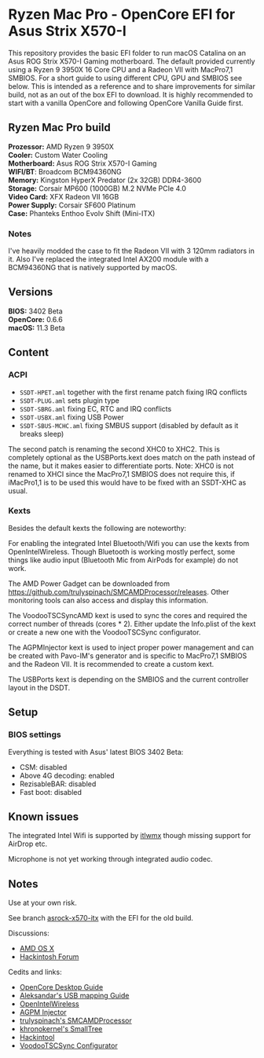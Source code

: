# Ryzen Mac Pro - OpenCore EFI for Asus Strix X570-I

This repository provides the basic EFI folder to run macOS Catalina on an Asus ROG Strix X570-I Gaming motherboard. The default provided currently using a Ryzen 9 3950X 16 Core CPU and a Radeon VII with MacPro7,1 SMBIOS. For a short guide to using different CPU, GPU and SMBIOS see below.
This is intended as a reference and to share improvements for similar build, not as an out of the box EFI to download. It is highly recommended to start with a vanilla OpenCore and following OpenCore Vanilla Guide first.

## Ryzen Mac Pro build

**Prozessor:** AMD Ryzen 9 3950X  
**Cooler:** Custom Water Cooling  
**Motherboard:** Asus ROG Strix X570-I Gaming  
**WIFI/BT**: Broadcom BCM94360NG  
**Memory:** Kingston HyperX Predator (2x 32GB) DDR4-3600  
**Storage:** Corsair MP600 (1000GB) M.2 NVMe PCIe 4.0  
**Video Card:** XFX Radeon VII 16GB  
**Power Supply:** Corsair SF600 Platinum  
**Case:** Phanteks Enthoo Evolv Shift (Mini-ITX)  

### Notes
I've heavily modded the case to fit the Radeon VII with 3 120mm radiators in it.
Also I've replaced the integrated Intel AX200 module with a BCM94360NG that is natively supported by macOS. 

## Versions
**BIOS:** 3402 Beta  
**OpenCore:** 0.6.6  
**macOS:** 11.3 Beta 

## Content

### ACPI

* `SSDT-HPET.aml` together with the first rename patch fixing IRQ conflicts
* `SSDT-PLUG.aml` sets plugin type
* `SSDT-SBRG.aml` fixing EC, RTC and IRQ conflicts
* `SSDT-USBX.aml` fixing USB Power
* `SSDT-SBUS-MCHC.aml` fixing SMBUS support (disabled by default as it breaks sleep)

The second patch is renaming the second XHC0 to XHC2. This is completely optional as the USBPorts.kext does match on the path instead of the name, but it makes easier to differentiate ports.
Note: XHC0 is not renamed to XHCI since the MacPro7,1 SMBIOS does not require this, if iMacPro1,1 is to be used this would have to be fixed with an SSDT-XHC as usual.

### Kexts

Besides the default kexts the following are noteworthy:

For enabling the integrated Intel Bluetooth/Wifi you can use the kexts from OpenIntelWireless. Though Bluetooth is working mostly perfect, some things like audio input (Bluetooth Mic from AirPods for example) do not work.

The AMD Power Gadget can be downloaded from https://github.com/trulyspinach/SMCAMDProcessor/releases. Other monitoring tools can also access and display this information.

The VoodooTSCSyncAMD kext is used to sync the cores and required the correct number of threads (cores * 2). Either update the Info.plist of the kext or create a new one with the VoodooTSCSync configurator.

The AGPMInjector kext is used to inject proper power management and can be created with Pavo-IM's generator and is specific to MacPro7,1 SMBIOS and the Radeon VII. It is recommended to create a custom kext.

The USBPorts kext is depending on the SMBIOS and the current controller layout in the DSDT.


## Setup

### BIOS settings

Everything is tested with Asus' latest BIOS 3402 Beta:

- CSM: disabled
- Above 4G decoding: enabled
- RezisableBAR: disabled
- Fast boot: disabled


## Known issues

The integrated Intel Wifi is supported by [itlwmx](https://github.com/OpenIntelWireless/itlwm) though missing support for AirDrop etc.

Microphone is not yet working through integrated audio codec.

## Notes

Use at your own risk.

See branch [asrock-x570-itx](https://github.com/aluveitie/RyzenMacPro/tree/asrock-x570-itx) with the EFI for the old build.

Discussions:
* [AMD OS X](https://forum.amd-osx.com/index.php?threads/ryzen-9-3900x-asrock-x570-itx-tb3-sapphire-rx-5500-pulse-catalina.19/)
* [Hackintosh Forum](https://www.hackintosh-forum.de/forum/thread/46160-ryzen-9-3900x-asrock-x570-itx-radeon-rx-5500-xt/)

Cedits and links:
* [OpenCore Desktop Guide](https://github.com/dortania/OpenCore-Desktop-Guide)
* [Aleksandar's USB mapping Guide](https://aplus.rs/2020/usb-mapping-why/)
* [OpenIntelWireless](https://github.com/OpenIntelWireless)
* [AGPM Injector](https://github.com/Pavo-IM/AGPMInjector)
* [trulyspinach's SMCAMDProcessor](https://github.com/trulyspinach/SMCAMDProcessor)
* [khronokernel's SmallTree](https://github.com/khronokernel/SmallTree-I211-AT-patch)
* [Hackintool](https://www.hackintosh-forum.de/forum/thread/38316-hackintool-ehemals-intel-fb-patcher/)
* [VoodooTSCSync Configurator](https://www.insanelymac.com/forum/files/file/744-voodootscsync-configurator/)
